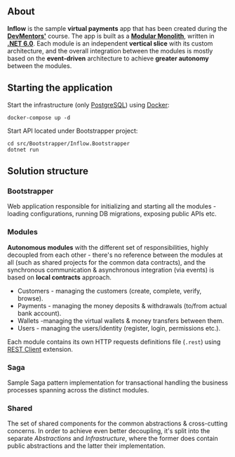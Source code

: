 ## About

**Inflow** is the sample **virtual payments** app that has been created during the **[DevMentors'](https://devmentors.io/me/courses/modular-monolith)** course. The app is built as a **[Modular Monolith](https://modularmonolith.net)**, written in **[.NET 6.0](https://dotnet.microsoft.com/en-us/download/dotnet/6.0)**. Each module is an independent **vertical slice** with its custom architecture, and the overall integration between the modules is mostly based on the **event-driven** architecture to achieve **greater autonomy** between the modules.

## Starting the application

Start the infrastructure (only [PostgreSQL](https://www.postgresql.org)) using [Docker](https://docs.docker.com/get-docker/):

```
docker-compose up -d
```

Start API located under Bootstrapper project:

```
cd src/Bootstrapper/Inflow.Bootstrapper
dotnet run
```

## Solution structure

### Bootstrapper

Web application responsible for initializing and starting all the modules - loading configurations, running DB migrations, exposing public APIs etc.

### Modules

**Autonomous modules** with the different set of responsibilities, highly decoupled from each other - there's no reference between the modules at all (such as shared projects for the common data contracts), and the synchronous communication & asynchronous integration (via events) is based on **local contracts** approach.

- Customers - managing the customers (create, complete, verify, browse).
- Payments - managing the money deposits & withdrawals (to/from actual bank account).
- Wallets -managing the virtual wallets & money transfers between them.
- Users - managing the users/identity (register, login, permissions etc.).

Each module contains its own HTTP requests definitions file (`.rest`) using [REST Client](https://marketplace.visualstudio.com/items?itemName=humao.rest-client) extension.

### Saga

Sample Saga pattern implementation for transactional handling the business processes spanning across the distinct modules.

### Shared

The set of shared components for the common abstractions & cross-cutting concerns. In order to achieve even better decoupling, it's split into the separate *Abstractions* and *Infrastructure*, where the former does contain public abstractions and the latter their implementation.
